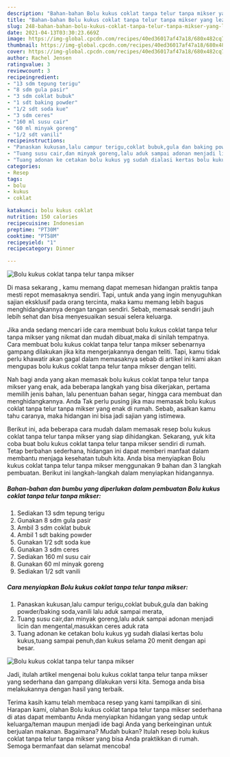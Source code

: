 ```yaml
---
description: "Bahan-bahan Bolu kukus coklat tanpa telur tanpa mikser yang lezat Untuk Jualan"
title: "Bahan-bahan Bolu kukus coklat tanpa telur tanpa mikser yang lezat Untuk Jualan"
slug: 248-bahan-bahan-bolu-kukus-coklat-tanpa-telur-tanpa-mikser-yang-lezat-untuk-jualan
date: 2021-04-13T03:30:23.669Z
image: https://img-global.cpcdn.com/recipes/40ed36017af47a18/680x482cq70/bolu-kukus-coklat-tanpa-telur-tanpa-mikser-foto-resep-utama.jpg
thumbnail: https://img-global.cpcdn.com/recipes/40ed36017af47a18/680x482cq70/bolu-kukus-coklat-tanpa-telur-tanpa-mikser-foto-resep-utama.jpg
cover: https://img-global.cpcdn.com/recipes/40ed36017af47a18/680x482cq70/bolu-kukus-coklat-tanpa-telur-tanpa-mikser-foto-resep-utama.jpg
author: Rachel Jensen
ratingvalue: 3
reviewcount: 3
recipeingredient:
- "13 sdm tepung terigu"
- "8 sdm gula pasir"
- "3 sdm coklat bubuk"
- "1 sdt baking powder"
- "1/2 sdt soda kue"
- "3 sdm ceres"
- "160 ml susu cair"
- "60 ml minyak goreng"
- "1/2 sdt vanili"
recipeinstructions:
- "Panaskan kukusan,lalu campur terigu,coklat bubuk,gula dan baking powder/baking soda,vanili lalu aduk sampai merata,"
- "Tuang susu cair,dan minyak goreng,lalu aduk sampai adonan menjadi licin dan mengental,masukkan ceres aduk rata"
- "Tuang adonan ke cetakan bolu kukus yg sudah dialasi kertas bolu kukus,tuang sampai penuh,dan kukus selama 20 menit dengan api besar."
categories:
- Resep
tags:
- bolu
- kukus
- coklat

katakunci: bolu kukus coklat 
nutrition: 150 calories
recipecuisine: Indonesian
preptime: "PT30M"
cooktime: "PT58M"
recipeyield: "1"
recipecategory: Dinner

---
```



![Bolu kukus coklat tanpa telur tanpa mikser](https://img-global.cpcdn.com/recipes/40ed36017af47a18/680x482cq70/bolu-kukus-coklat-tanpa-telur-tanpa-mikser-foto-resep-utama.jpg)

Di masa  sekarang , kamu memang dapat memesan hidangan praktis tanpa mesti repot memasaknya sendiri. Tapi, untuk anda yang ingin menyuguhkan sajian eksklusif pada orang tercinta, maka kamu memang lebih bagus menghidangkannya dengan tangan sendiri. Sebab, memasak sendiri jauh lebih sehat dan bisa menyesuaikan sesuai selera keluarga.

Jika anda sedang mencari ide cara membuat bolu kukus coklat tanpa telur tanpa mikser yang nikmat dan mudah dibuat,maka di sinilah tempatnya. Cara membuat bolu kukus coklat tanpa telur tanpa mikser  sebenarnya gampang dilakukan jika kita mengerjakannya dengan teliti. Tapi, kamu tidak perlu khawatir akan gagal dalam memasaknya 
sebab di artikel ini kami akan mengupas bolu kukus coklat tanpa telur tanpa mikser dengan teliti.  



Nah bagi anda yang akan memasak bolu kukus coklat tanpa telur tanpa mikser yang enak, ada beberapa langkah yang bisa dikerjakan, pertama memilih jenis bahan, lalu penentuan bahan segar, hingga cara membuat dan menghidangkannya. Anda Tak perlu pusing jika mau memasak bolu kukus coklat tanpa telur tanpa mikser yang enak di rumah. Sebab, asalkan kamu  tahu caranya, maka hidangan ini bisa jadi sajian yang istimewa.

Berikut ini, ada beberapa cara mudah dalam memasak resep bolu kukus coklat tanpa telur tanpa mikser yang siap dihidangkan. Sekarang, yuk kita coba buat bolu kukus coklat tanpa telur tanpa mikser sendiri di rumah. Tetap berbahan sederhana, hidangan ini dapat memberi manfaat dalam membantu menjaga kesehatan tubuh kita. Anda bisa menyiapkan Bolu kukus coklat tanpa telur tanpa mikser menggunakan 9 bahan dan 3 langkah pembuatan. Berikut ini langkah-langkah dalam menyiapkan hidangannya.

<!--inarticleads1-->

##### Bahan-bahan dan bumbu yang diperlukan dalam pembuatan Bolu kukus coklat tanpa telur tanpa mikser:

1. Sediakan 13 sdm tepung terigu
1. Gunakan 8 sdm gula pasir
1. Ambil 3 sdm coklat bubuk
1. Ambil 1 sdt baking powder
1. Gunakan 1/2 sdt soda kue
1. Gunakan 3 sdm ceres
1. Sediakan 160 ml susu cair
1. Gunakan 60 ml minyak goreng
1. Sediakan 1/2 sdt vanili




<!--inarticleads2-->

##### Cara menyiapkan Bolu kukus coklat tanpa telur tanpa mikser:

1. Panaskan kukusan,lalu campur terigu,coklat bubuk,gula dan baking powder/baking soda,vanili lalu aduk sampai merata,
1. Tuang susu cair,dan minyak goreng,lalu aduk sampai adonan menjadi licin dan mengental,masukkan ceres aduk rata
1. Tuang adonan ke cetakan bolu kukus yg sudah dialasi kertas bolu kukus,tuang sampai penuh,dan kukus selama 20 menit dengan api besar.
<img src="//assets-global.cpcdn.com/assets/icons/button_play-2c75c40dde080a61004c1f40b05d8f140eaff45d7e9e6481dc71c63d2e7c4909.png" alt="Bolu kukus coklat tanpa telur tanpa mikser">



Jadi, itulah artikel mengenai  bolu kukus coklat tanpa telur tanpa mikser  yang sederhana dan gampang dilakukan versi kita. Semoga anda bisa melakukannya dengan hasil yang terbaik. 

Terima kasih kamu telah membaca resep yang kami tampilkan di sini. Harapan kami, olahan  Bolu kukus coklat tanpa telur tanpa mikser sederhana di atas dapat membantu Anda menyiapkan hidangan yang sedap untuk keluarga/teman maupun menjadi ide bagi Anda yang berkeinginan untuk berjualan makanan. Bagaimana? Mudah bukan? Itulah resep bolu kukus coklat tanpa telur tanpa mikser yang bisa Anda praktikkan di rumah. Semoga bermanfaat dan selamat mencoba!

